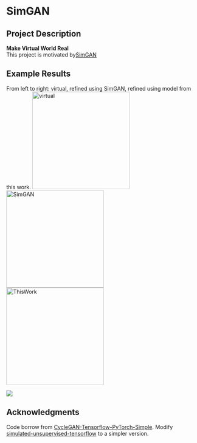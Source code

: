 # SimGAN

## Project Description 
**Make Virtual World Real**  
This project is motivated by[SimGAN](https://arxiv.org/pdf/1612.07828.pdf)

## Example Results
From left to right: virtual, refined using SimGAN, refined using model from this work.
<img src="./demo/virtual.gif" alt="virtual" width="256"/> <img src="./demo/SimGAN.gif" alt="SimGAN" width="256"/>  <img src="./demo/ThisWork.gif" alt="ThisWork" width="256"/>

<img src=".demo/RefinedImg.png"/>

## Acknowledgments
Code borrow from [CycleGAN-Tensorflow-PyTorch-Simple](https://github.com/LynnHo/CycleGAN-Tensorflow-PyTorch-Simple). 
Modify [simulated-unsupervised-tensorflow](https://github.com/carpedm20/simulated-unsupervised-tensorflow)
to a simpler version.
